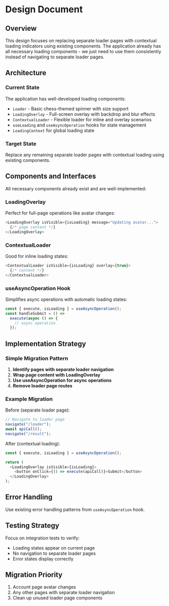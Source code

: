 # Design Document

## Overview

This design focuses on replacing separate loader pages with contextual loading indicators using existing components. The application already has all necessary loading components - we just need to use them consistently instead of navigating to separate loader pages.

## Architecture

### Current State

The application has well-developed loading components:

- `Loader` - Basic chess-themed spinner with size support
- `LoadingOverlay` - Full-screen overlay with backdrop and blur effects
- `ContextualLoader` - Flexible loader for inline and overlay scenarios
- `useLoading` and `useAsyncOperation` hooks for state management
- `LoadingContext` for global loading state

### Target State

Replace any remaining separate loader pages with contextual loading using existing components.

## Components and Interfaces

All necessary components already exist and are well-implemented:

### LoadingOverlay

Perfect for full-page operations like avatar changes:

```typescript
<LoadingOverlay isVisible={isLoading} message="Updating avatar...">
  {/* page content */}
</LoadingOverlay>
```

### ContextualLoader

Good for inline loading states:

```typescript
<ContextualLoader isVisible={isLoading} overlay={true}>
  {/* content */}
</ContextualLoader>
```

### useAsyncOperation Hook

Simplifies async operations with automatic loading states:

```typescript
const { execute, isLoading } = useAsyncOperation();
const handleSubmit = () =>
  execute(async () => {
    // async operation
  });
```

## Implementation Strategy

### Simple Migration Pattern

1. **Identify pages with separate loader navigation**
2. **Wrap page content with LoadingOverlay**
3. **Use useAsyncOperation for async operations**
4. **Remove loader page routes**

### Example Migration

Before (separate loader page):

```typescript
// Navigate to loader page
navigate("/loader");
await apiCall();
navigate("/result");
```

After (contextual loading):

```typescript
const { execute, isLoading } = useAsyncOperation();

return (
  <LoadingOverlay isVisible={isLoading}>
    <button onClick={() => execute(apiCall)}>Submit</button>
  </LoadingOverlay>
);
```

## Error Handling

Use existing error handling patterns from `useAsyncOperation` hook.

## Testing Strategy

Focus on integration tests to verify:

- Loading states appear on current page
- No navigation to separate loader pages
- Error states display correctly

## Migration Priority

1. Account page avatar changes
2. Any other pages with separate loader navigation
3. Clean up unused loader page components
